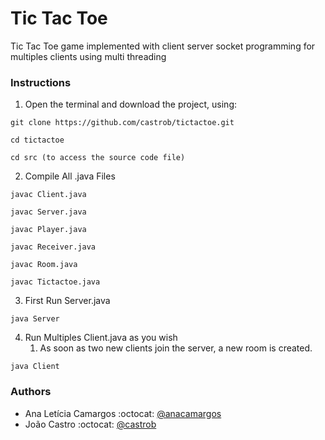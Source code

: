 # Tic Tac Toe

Tic Tac Toe game implemented with client server socket programming for multiples clients using multi threading

### Instructions

1. Open the terminal and download the project, using:

``````
git clone https://github.com/castrob/tictactoe.git

cd tictactoe

cd src (to access the source code file)
``````

2. Compile All .java Files

``````
javac Client.java

javac Server.java

javac Player.java

javac Receiver.java

javac Room.java

javac Tictactoe.java
``````

3. First Run Server.java

``````
java Server
``````


4. Run Multiples Client.java as you wish
    1. As soon as two new clients join the server, a new room is created.
    
``````
java Client
``````
    

### Authors

* Ana Letícia Camargos :octocat: [@anacamargos](https://github.com/anacamargos)
* João Castro :octocat: [@castrob](https://github.com/castrob)
